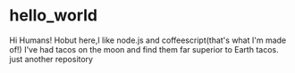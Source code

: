 # hello_world
Hi Humans!
Hobut here,I like node.js and coffeescript(that's what I'm made of!)
I've had tacos on the moon and find them far superior to Earth tacos.
just another repository
